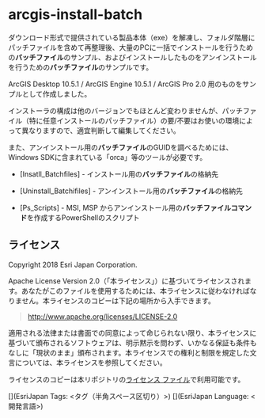 # arcgis-install-batch

ダウンロード形式で提供されている製品本体（exe）を解凍し、フォルダ階層にパッチファイルを含めて再整理後、大量のPCに一括でインストールを行うための**バッチファイル**のサンプル、およびインストールしたものをアンインストールを行うための**バッチファイル**のサンプルです。

ArcGIS Desktop 10.5.1 / ArcGIS Engine 10.5.1 / ArcGIS Pro 2.0 用のものをサンプルとして作成しました。

インストーラの構成は他のバージョンでもほとんど変わりませんが、パッチファイル（特に任意インストールのパッチファイル）の要/不要はお使いの環境によって異なりますので、適宜判断して編集してください。

また、アンインストール用の**バッチファイル**のGUIDを調べるためには、Windows SDKに含まれている「orca」等のツールが必要です。

- [Insatll_Batchfiles] - インストール用の**バッチファイル**の格納先

- [Uninstall_Batchifiles] - アンインストール用の**バッチファイル**の格納先

- [Ps_Scripts] - MSI, MSP からアンインストール用の**バッチファイルコマンド**を作成するPowerShellのスクリプト


## ライセンス
Copyright 2018 Esri Japan Corporation.

Apache License Version 2.0（「本ライセンス」）に基づいてライセンスされます。あなたがこのファイルを使用するためには、本ライセンスに従わなければなりません。本ライセンスのコピーは下記の場所から入手できます。

> http://www.apache.org/licenses/LICENSE-2.0

適用される法律または書面での同意によって命じられない限り、本ライセンスに基づいて頒布されるソフトウェアは、明示黙示を問わず、いかなる保証も条件もなしに「現状のまま」頒布されます。本ライセンスでの権利と制限を規定した文言については、本ライセンスを参照してください。

ライセンスのコピーは本リポジトリの[ライセンス ファイル](./LICENSE)で利用可能です。

[](EsriJapan Tags: <タグ（半角スペース区切り）>)
[](EsriJapan Language: <開発言語>)
